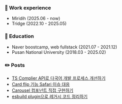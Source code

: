 ### 🏢 Work experience
- Miridih (2025.06 - now)
- Tridge (2022.10 - 2025.05)

### 📖 Education
- Naver boostcamp, web fullstack (2021.07 - 2021.12)
- Pusan National University (2018.03 - 2025.02)

### ✏️ Posts
- [TS Complier API로 다국어 개발 프로세스 개선하기](https://mellow-ethernet-69e.notion.site/TS-Complier-API-1a28cd3d67e980f2b684d87cd4b2cd4f?source=copy_link)
- [Card flip 기능 Safari 이슈 대응](https://mellow-ethernet-69e.notion.site/Card-flip-Safari-19c8cd3d67e98044bcadd6bca5a9aea5?source=copy_link)
- [Carousel 컴포넌트 직접 구현하기](https://mellow-ethernet-69e.notion.site/Carousel-12b8cd3d67e98095a037e96c9715fec1?source=copy_link)
- [esbuild plugin으로 레거시 코드 정리하기](https://mellow-ethernet-69e.notion.site/esbuild-plugin-10f8cd3d67e9804fa6c2fb9dafb270e4?source=copy_link)
